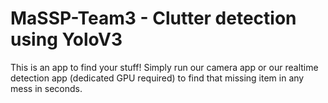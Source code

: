# MaSSP-Team3 - Clutter detection using YoloV3

This is an app to find your stuff!
Simply run our camera app or our realtime detection app (dedicated GPU required) to find that missing item in any mess in seconds. 
